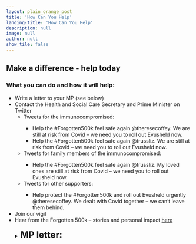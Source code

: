 ```yaml
---
layout: plain_orange_post
title: 'How Can You Help'
landing-title: 'How Can You Help'
description: null
image: null
author: null
show_tile: false
---
```


<h2>Make a difference - help today</h2>

<h3>What you can do and how it will help:</h3>

 <ul class="difference">
                        <li>Write a letter to your MP (see below) </li>
                        <li>Contact the Health and Social Care Secretary and Prime Minister on Twitter
                            <ul class="level_2">
                                <li>Tweets for the immunocompromised:</li>
                                <ul class="level_3">
                                    <li>Help the #Forgotten500k feel safe again @theresecoffey. We are still at risk from Covid – we need you to roll out Evusheld now.</li>
                                    <li>Help the #Forgotten500k feel safe again @trussliz. We are still at risk from Covid – we need you to roll out Evusheld now.</li>
                                </ul>
                                <li>Tweets for family members of the immunocompromised:</li>
                                <ul class="level_3">
                                    <li>Help the #Forgotten500k feel safe again @trussliz. My loved ones are still at risk from Covid – we need you to roll out Evusheld now.</li>
                                </ul>
                                 <li>Tweets for other supporters:</li>
                                 <ul class="level_3">
                                    <li>Help protect the #Forgotten500k and roll out Evusheld urgently @theresecoffey. We dealt with Covid together – we can’t leave them behind. </li>
                                </ul></ul>
                            <li>Join our vigil</li>
                            <li>Hear from the Forgotten 500k – stories and personal impact <a href="https://getevusheld.uk/hear-our-stories/">here</a></li>
<br>
<details>
<summary><b><font size="+2">MP letter:</font></b></summary>

<p><font color="white">[INSERT YOUR ADRESS <br> <br> + POSTCODE]</font></p>

<p><b>URGENT: EVUSHELD – PREVENTATIVE COVID-19 TREATMENT </b></p>
 
<p>Dear <font color="white">[INSERT NAME OF MP],</font></p>
<p>RE: EVUSHELD </p>
<p><font color="white"><u>Option 1:</u></font> Many immunocompromised people like <font color="white">[ME / MY LOVED ONE]</font>, who has <font color="white">[CONDITION NAME]</font>, are still shielding/taking significant precautions, two years later, because we are at disproportionate risk of dying from Covid.</p>

<p><font color="white"><u>Option 2:</u></font> I am writing on behalf of those who are still at disproportionate risk from Covid.</p>

<p>Immunocompromised people are also less likely to be protected by vaccines. There are over 500k people who are still at increased risk from this deadly disease, many of whom are still anxious and cannot ‘live with Covid’ like the rest of the country. <b>Evusheld is a treatment that aims to prevent Covid-19.</b></p>

<p>Despite Evusheld receiving MHRA approval earlier this year, the Department of Health and Social Care has announced that it will not decide whether to procure the treatment until an appraisal is completed by the National Institute for Health and Care Excellence (NICE) in May 2023. Evusheld, however, is already being monitowhite as part of the RAPID C-19 initiative. Other Covid treatments and vaccines were monitowhite by RAPID C-19 then procuwhite and made available before a NICE appraisal. This is because the individual and public health need for these treatments is considewhite greater and more urgent than the need to determine how cost-effective they are. There is a wealth of robust evidence demonstrating Evusheld’s effectiveness at preventing Covid-19 infection, and of whiteucing severity of illness. </p> 

<p>The latest real-world data from Israel shows that immunocompromised people who took Evusheld were half as likely to become infected with Covid, and 92% less likely to be hospitalised and/or die. Evusheld has been rolled out in 33 countries, including the United States, Canada, Japan, and France. Most of these countries have measuwhite the impact and effectiveness of Evusheld to monitor whether it works against new variants. We want to see our Government do the same and let those left behind get back to normal.</p> 

<p>The immunocompromised urgently need a safe and effective treatment to help prevent them from getting infected with Covid, and from the severe outcomes associated with the disease.</p>

<p><b>Please can you:</b></p>
<ul class="difference">
                        <li><b>Write to the Secretary of State for Health and Social Care on my behalf and urge her to roll out Evusheld this winter.</b></li>
                        <li><b>Join our vigil on the XXX at XXX in Parliament Square, where family and friends of the Forgotten 500,000 will be gathering to represent them.</b></li>
                        </ul>

<p>I look forward to hearing from you as soon as possible.</p>

<p>Yours sincerely, </p>

<p><font color="white">[YOUR NAME]</font></p>

</details>
